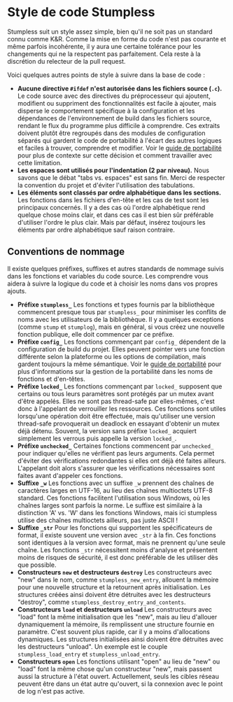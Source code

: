 # Style de code Stumpless
Stumpless suit un style assez simple, bien qu'il ne soit pas un standard connu comme K&R. Comme la mise en forme du code n'est pas courante et même parfois incohérente, il y aura une certaine tolérance pour les changements qui ne la respectent pas parfaitement. Cela reste à la discrétion du relecteur de la pull request.

Voici quelques autres points de style à suivre dans la base de code :

 * **Aucune directive `#ifdef` n'est autorisée dans les fichiers source (`.c`).**
   Le code source avec des directives du préprocesseur qui ajoutent, modifient ou suppriment des fonctionnalités est facile à ajouter, mais disperse le comportement spécifique à la configuration et les dépendances de l'environnement de build dans les fichiers source, rendant le flux du programme plus difficile à comprendre. Ces extraits doivent plutôt être regroupés dans des modules de configuration séparés qui gardent le code de portabilité à l'écart des autres logiques et faciles à trouver, comprendre et modifier. Voir le [guide de portabilité](portability.md) pour plus de contexte sur cette décision et comment travailler avec cette limitation.
 * **Les espaces sont utilisés pour l'indentation (2 par niveau).**
   Nous savons que le débat "tabs vs. espaces" est sans fin. Merci de respecter la convention du projet et d'éviter l'utilisation des tabulations.
 * **Les éléments sont classés par ordre alphabétique dans les sections.** Les fonctions dans les fichiers d'en-tête et les cas de test sont les principaux concernés. Il y a des cas où l'ordre alphabétique rend quelque chose moins clair, et dans ces cas il est bien sûr préférable d'utiliser l'ordre le plus clair. Mais par défaut, insérez toujours les éléments par ordre alphabétique sauf raison contraire.

## Conventions de nommage
Il existe quelques préfixes, suffixes et autres standards de nommage suivis dans les fonctions et variables du code source. Les comprendre vous aidera à suivre la logique du code et à choisir les noms dans vos propres ajouts.

 * **Préfixe `stumpless_`** Les fonctions et types fournis par la bibliothèque commencent presque tous par `stumpless_` pour minimiser les conflits de noms avec les utilisateurs de la bibliothèque. Il y a quelques exceptions (comme `stump` et `stumplog`), mais en général, si vous créez une nouvelle fonction publique, elle doit commencer par ce préfixe.
 * **Préfixe `config_`** Les fonctions commençant par `config_` dépendent de la configuration de build du projet. Elles peuvent pointer vers une fonction différente selon la plateforme ou les options de compilation, mais gardent toujours la même sémantique. Voir le [guide de portabilité](portability.md) pour plus d'informations sur la gestion de la portabilité dans les noms de fonctions et d'en-têtes.
 * **Préfixe `locked_`** Les fonctions commençant par `locked_` supposent que certains ou tous leurs paramètres sont protégés par un mutex avant d'être appelés. Elles ne sont pas thread-safe par elles-mêmes, c'est donc à l'appelant de verrouiller les ressources. Ces fonctions sont utiles lorsqu'une opération doit être effectuée, mais qu'utiliser une version thread-safe provoquerait un deadlock en essayant d'obtenir un mutex déjà détenu. Souvent, la version sans préfixe `locked_` acquiert simplement les verrous puis appelle la version `locked_`.
 * **Préfixe `unchecked_`** Certaines fonctions commencent par `unchecked_` pour indiquer qu'elles ne vérifient pas leurs arguments. Cela permet d'éviter des vérifications redondantes si elles ont déjà été faites ailleurs. L'appelant doit alors s'assurer que les vérifications nécessaires sont faites avant d'appeler ces fonctions.
 * **Suffixe `_w`** Les fonctions avec un suffixe `_w` prennent des chaînes de caractères larges en UTF-16, au lieu des chaînes multioctets UTF-8 standard. Ces fonctions facilitent l'utilisation sous Windows, où les chaînes larges sont parfois la norme. Le suffixe est similaire à la distinction 'A' vs. 'W' dans les fonctions Windows, mais ici stumpless utilise des chaînes multioctets ailleurs, pas juste ASCII !
 * **Suffixe `_str`** Pour les fonctions qui supportent les spécificateurs de format, il existe souvent une version avec `_str` à la fin. Ces fonctions sont identiques à la version avec format, mais ne prennent qu'une seule chaîne. Les fonctions `_str` nécessitent moins d'analyse et présentent moins de risques de sécurité, il est donc préférable de les utiliser dès que possible.
 * **Constructeurs `new` et destructeurs `destroy`** Les constructeurs avec "new" dans le nom, comme `stumpless_new_entry`, allouent la mémoire pour une nouvelle structure et la retournent après initialisation. Les structures créées ainsi doivent être détruites avec les destructeurs "destroy", comme `stumpless_destroy_entry_and_contents`.
 * **Constructeurs `load` et destructeurs `unload`** Les constructeurs avec "load" font la même initialisation que les "new", mais au lieu d'allouer dynamiquement la mémoire, ils remplissent une structure fournie en paramètre. C'est souvent plus rapide, car il y a moins d'allocations dynamiques. Les structures initialisées ainsi doivent être détruites avec les destructeurs "unload". Un exemple est le couple `stumpless_load_entry` et `stumpless_unload_entry`.
 * **Constructeurs `open`** Les fonctions utilisant "open" au lieu de "new" ou "load" font la même chose qu'un constructeur "new", mais passent aussi la structure à l'état ouvert. Actuellement, seuls les cibles réseau peuvent être dans un état autre qu'ouvert, si la connexion avec le point de log n'est pas active.
